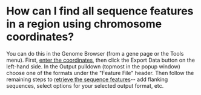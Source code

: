 # How can I find all sequence features in a region using chromosome coordinates?
<!-- pombase_categories: Genome Browser,Querying/Searching,Sequence Retrieval -->

You can do this in the Genome Browser (from a gene page or the Tools
menu). First, [enter the coordinates](/faq/how-can-i-display-sequence-region-using-sequence-coordinates-genome-browser),
then click the Export Data button on the left-hand side. In the Output
pulldown (topmost in the popup window) choose one of the formats under
the "Feature File" header. Then follow the remaining steps to [retrieve the sequence features](/faq/how-can-i-retrieve-sequence-region-using-sequence-coordinates)--
add flanking sequences, select options for your selected output format,
etc.

